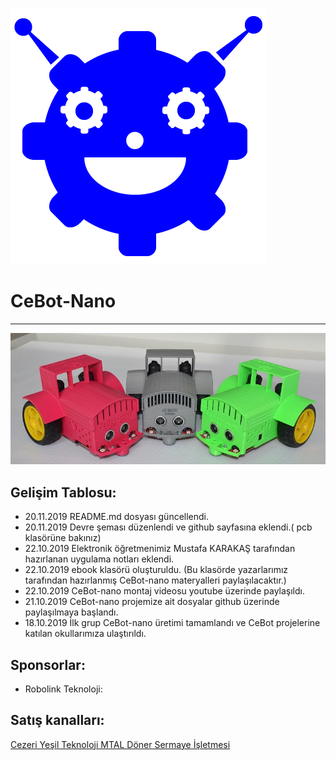 ![](images/CebotLogo.png)
# CeBot-Nano
---

![](images/cebot-nano-wiev04.jpg)




## Gelişim Tablosu:
- 20.11.2019 README.md dosyası güncellendi.
- 20.11.2019 Devre şeması düzenlendi ve github sayfasına eklendi.( pcb klasörüne bakınız)
- 22.10.2019 Elektronik öğretmenimiz Mustafa KARAKAŞ tarafından hazırlanan uygulama notları eklendi.
- 22.10.2019 ebook klasörü oluşturuldu. (Bu klasörde yazarlarımız tarafından hazırlanmış CeBot-nano materyalleri paylaşılacaktır.)
- 22.10.2019 CeBot-nano montaj videosu youtube üzerinde paylaşıldı.
- 21.10.2019 CeBot-nano projemize ait dosyalar github üzerinde paylaşılmaya başlandı.
- 18.10.2019 İlk grup CeBot-nano üretimi tamamlandı ve CeBot projelerine katılan okullarımıza ulaştırıldı.

## Sponsorlar:
- Robolink Teknoloji:
## Satış kanalları:

[Cezeri Yeşil Teknoloji MTAL Döner Sermaye İşletmesi]: http://cezeri.meb.k12.tr "title"

[Cezeri Yeşil Teknoloji MTAL Döner Sermaye İşletmesi]

